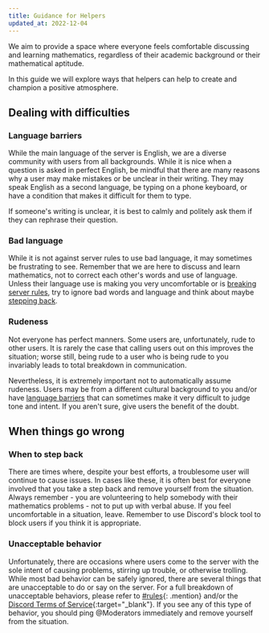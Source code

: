 ```yaml
---
title: Guidance for Helpers
updated_at: 2022-12-04
---
```


We aim to provide a space where everyone feels comfortable discussing and learning mathematics, regardless of their academic background or their mathematical aptitude.

In this guide we will explore ways that helpers can help to create and champion a positive atmosphere.

## Dealing with difficulties

### Language barriers
While the main language of the server is English, we are a diverse community with users from all backgrounds. While it is nice when a question is asked in perfect English, be mindful that there are many reasons why a user may make mistakes or be unclear in their writing. They may speak English as a second language, be typing on a phone keyboard, or have a condition that makes it difficult for them to type.

If someone's writing is unclear, it is best to calmly and politely ask them if they can rephrase their question.

### Bad language
While it is not against server rules to use bad language, it may sometimes be frustrating to see. Remember that we are here to discuss and learn mathematics, not to correct each other's words and use of language. Unless their language use is making you very uncomfortable or is [breaking server rules](#unacceptable-behavior), try to ignore bad words and language and think about maybe [stepping back](#when-to-step-back).

### Rudeness
Not everyone has perfect manners. Some users are, unfortunately, rude to other users. It is rarely the case that calling users out on this improves the situation; worse still, being rude to a user who is being rude to you invariably leads to total breakdown in communication.

Nevertheless, it is extremely important not to automatically assume rudeness. Users may be from a different cultural background to you and/or have [language barriers](#language-barriers) that can sometimes make it very difficult to judge tone and intent. If you aren't sure, give users the benefit of the doubt.

## When things go wrong

### When to step back
There are times where, despite your best efforts, a troublesome user will continue to cause issues. In cases like these, it is often best for everyone involved that you take a step back and remove yourself from the situation. Always remember - you are volunteering to help somebody with their mathematics problems - not to put up with verbal abuse. If you feel uncomfortable in a situation, leave. Remember to use Discord's block tool to block users if you think it is appropriate.

### Unacceptable behavior
Unfortunately, there are occasions where users come to the server with the sole intent of causing problems, stirring up trouble, or otherwise trolling. While most bad behavior can be safely ignored, there are several things that are unacceptable to do or say on the server. For a full breakdown of unacceptable behaviors, please refer to [#rules](/rules){: .mention} and/or the [Discord Terms of Service](https://discord.com/terms){:target="_blank"}. If you see any of this type of behavior, you should ping <a class="mention">@Moderators</a> immediately and remove yourself from the situation.